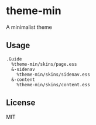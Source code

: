 # theme-min

A minimalist theme

## Usage

```jade
.Guide
  %theme-min/skins/page.ess
  &-sidenav
    %theme-min/skins/sidenav.ess
  &-content
    %theme-min/skins/content.ess
```

## License

MIT